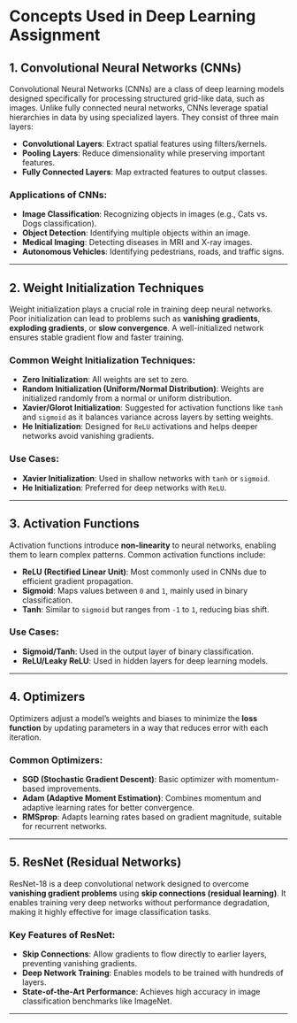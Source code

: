 
# **Concepts Used in Deep Learning Assignment**

## **1. Convolutional Neural Networks (CNNs)**
Convolutional Neural Networks (CNNs) are a class of deep learning models designed specifically for processing structured grid-like data, such as images. Unlike fully connected neural networks, CNNs leverage spatial hierarchies in data by using specialized layers. They consist of three main layers:

- **Convolutional Layers**: Extract spatial features using filters/kernels.
- **Pooling Layers**: Reduce dimensionality while preserving important features.
- **Fully Connected Layers**: Map extracted features to output classes.

### **Applications of CNNs:**
- **Image Classification**: Recognizing objects in images (e.g., Cats vs. Dogs classification).
- **Object Detection**: Identifying multiple objects within an image.
- **Medical Imaging**: Detecting diseases in MRI and X-ray images.
- **Autonomous Vehicles**: Identifying pedestrians, roads, and traffic signs.

---

## **2. Weight Initialization Techniques**
Weight initialization plays a crucial role in training deep neural networks. Poor initialization can lead to problems such as **vanishing gradients**, **exploding gradients**, or **slow convergence**. A well-initialized network ensures stable gradient flow and faster training.

### **Common Weight Initialization Techniques:**
- **Zero Initialization**: All weights are set to zero.
- **Random Initialization (Uniform/Normal Distribution)**: Weights are initialized randomly from a normal or uniform distribution.
- **Xavier/Glorot Initialization**: Suggested for activation functions like `tanh` and `sigmoid` as it balances variance across layers by setting weights.
- **He Initialization**: Designed for `ReLU` activations and helps deeper networks avoid vanishing gradients.

### **Use Cases:**
- **Xavier Initialization**: Used in shallow networks with `tanh` or `sigmoid`.
- **He Initialization**: Preferred for deep networks with `ReLU`.

---

## **3. Activation Functions**
Activation functions introduce **non-linearity** to neural networks, enabling them to learn complex patterns. Common activation functions include:

- **ReLU (Rectified Linear Unit)**: Most commonly used in CNNs due to efficient gradient propagation.
- **Sigmoid**: Maps values between `0` and `1`, mainly used in binary classification.
- **Tanh**: Similar to `sigmoid` but ranges from `-1` to `1`, reducing bias shift.

### **Use Cases:**
- **Sigmoid/Tanh**: Used in the output layer of binary classification.
- **ReLU/Leaky ReLU**: Used in hidden layers for deep learning models.

---

## **4. Optimizers**
Optimizers adjust a model’s weights and biases to minimize the **loss function** by updating parameters in a way that reduces error with each iteration.

### **Common Optimizers:**
- **SGD (Stochastic Gradient Descent)**: Basic optimizer with momentum-based improvements.
- **Adam (Adaptive Moment Estimation)**: Combines momentum and adaptive learning rates for better convergence.
- **RMSprop**: Adapts learning rates based on gradient magnitude, suitable for recurrent networks.

---

## **5. ResNet (Residual Networks)**
ResNet-18 is a deep convolutional network designed to overcome **vanishing gradient problems** using **skip connections (residual learning)**. It enables training very deep networks without performance degradation, making it highly effective for image classification tasks.

### **Key Features of ResNet:**
- **Skip Connections**: Allow gradients to flow directly to earlier layers, preventing vanishing gradients.
- **Deep Network Training**: Enables models to be trained with hundreds of layers.
- **State-of-the-Art Performance**: Achieves high accuracy in image classification benchmarks like ImageNet.

---
